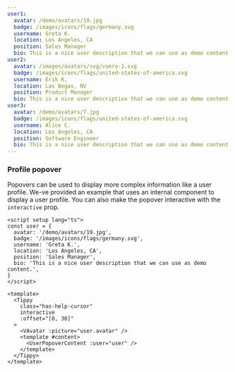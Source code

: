 ```yaml
---
user1:
  avatar: /demo/avatars/19.jpg
  badge: /images/icons/flags/germany.svg
  username: Greta K.
  location: Los Angeles, CA
  position: Sales Manager
  bio: This is a nice user description that we can use as demo content.
user2:
  avatar: /images/avatars/svg/vuero-1.svg
  badge: /images/icons/flags/united-states-of-america.svg
  username: Erik K.
  location: Las Begas, NV
  position: Product Manager
  bio: This is a nice user description that we can use as demo content.
user3:
  avatar: /demo/avatars/7.jpg
  badge: /images/icons/flags/united-states-of-america.svg
  username: Alice C.
  location: Los Angeles, CA
  position: Software Engineer
  bio: This is a nice user description that we can use as demo content.
---
```


### Profile popover

Popovers can be used to display more complex information like a user profile.
We-ve provided an example that uses an internal component to display a user
profile. You can also make the popover interactive with the `interactive`
prop.

<!--code-->

```vue
<script setup lang="ts">
const user = {
  avatar: '/demo/avatars/19.jpg',
  badge: '/images/icons/flags/germany.svg',
  username: 'Greta K.',
  location: 'Los Angeles, CA',
  position: 'Sales Manager',
  bio: 'This is a nice user description that we can use as demo content.',
}
</script>

<template>
  <Tippy
    class="has-help-cursor"
    interactive
    :offset="[0, 30]"
  >
    <VAvatar :picture="user.avatar" />
    <template #content>
      <UserPopoverContent :user="user" />
    </template>
  </Tippy>
</template>
```

<!--/code-->

<!--example-->

<div>
  <Tippy class="mx-1" interactive :offset="[0, 30]">
    <VAvatar :picture="frontmatter.user1.avatar" />
    <template #content>
      <UserPopoverContent :user="frontmatter.user1" />
    </template>
  </Tippy>

  <Tippy class="mx-1" interactive :offset="[0, 30]">
    <VAvatar :picture="frontmatter.user2.avatar" />
    <template #content>
      <UserPopoverContent :user="frontmatter.user2" />
    </template>
  </Tippy>

  <Tippy class="mx-1" interactive :offset="[0, 30]">
    <VAvatar :picture="frontmatter.user3.avatar" />
    <template #content>
      <UserPopoverContent :user="frontmatter.user3" />
    </template>
  </Tippy>
</div>

<!--/example-->
